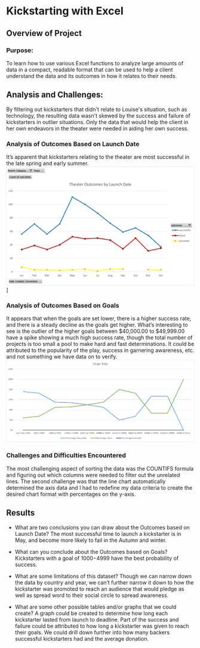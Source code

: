 # Kickstarting with Excel

## Overview of Project

### Purpose: 
To learn how to use various Excel functions to analyze large amounts of data in a compact, readable format that can be used to help a client understand the data and its outcomes in how it relates to their needs.

## Analysis and Challenges: 
By filtering out kickstarters that didn't relate to Louise's situation, such as technology, the resulting data wasn't skewed by the success and failure of kickstarters in outlier situations.  Only the data that would help the client in her own endeavors in the theater were needed in aiding her own success.  

### Analysis of Outcomes Based on Launch Date
It’s apparent that kickstarters relating to the theater are most successful in the late spring and early summer.
![Theater Outcomes by Lauch Date.png](https://github.com/HopeAkrout/kickstarter-analysis/blob/main/resources/Theater%20Outcomes%20by%20Launch%20Date.png)]

### Analysis of Outcomes Based on Goals
It appears that when the goals are set lower, there is a higher success rate, and there is a steady decline as the goals get higher.  What’s interesting to see is the outlier of the higher goals between $40,000.00 to $49,999.00 have a spike showing a much high success rate, though the total number of projects is too small a pool to make hard and fast determinations.  It could be attributed to the popularity of the play, success in garnering awareness, etc. and not something we have data on to verify.
![Outcomes vs Goals.png](https://github.com/HopeAkrout/kickstarter-analysis/blob/main/resources/Outcomes_vs_Goals.png)

### Challenges and Difficulties Encountered
The most challenging aspect of sorting the data was the COUNTIFS formula and figuring out which columns were needed to filter out the unrelated lines.  The second challenge was that the line chart automatically determined the axis data and I had to redefine my data criteria to create the desired chart format with percentages on the y-axis.

## Results

- What are two conclusions you can draw about the Outcomes based on Launch Date?
The most successful time to launch a kickstarter is in May, and become more likely to fail in the Autumn and winter.

- What can you conclude about the Outcomes based on Goals?
Kickstarters with a goal of $1000-$4999 have the best probability of success.

- What are some limitations of this dataset?
Though we can narrow down the data by country and year, we can’t further narrow it down to how the kickstarter was promoted to reach an audience that would pledge as well as spread word to their social circle to spread awareness.

- What are some other possible tables and/or graphs that we could create?
A graph could be created to determine how long each kickstarter lasted from launch to deadline.  Part of the success and failure could be attributed to how long a kickstarter was given to reach their goals.  We could drill down further into how many backers successful kickstarters had and the average donation.

